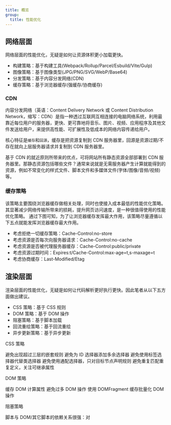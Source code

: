 ```yaml
---
title: 概览
group:
  title: 性能优化
---
```


## 网络层面

网络层面的性能优化，无疑是如何让资源体积更小加载更快。

- 构建策略：基于构建工具(Webpack/Rollup/Parcel/Esbuild/Vite/Gulp)
- 图像策略：基于图像类型(JPG/PNG/SVG/WebP/Base64)
- 分发策略：基于内容分发网络(CDN)
- 缓存策略：基于浏览器缓存(强缓存/协商缓存)

### CDN

内容分发网络（英语：Content Delivery Network 或 Content Distribution Network，缩写：CDN）是指一种透过互联网互相连接的电脑网络系统，利用最靠近每位用户的服务器，更快、更可靠地将音乐、图片、视频、应用程序及其他文件发送给用户，来提供高性能、可扩展性及低成本的网络内容传递给用户。

核心特征是`缓存`和`回源`，缓存是把资源复制到 CDN 服务器里，回源是资源过期/不存在就向上层服务器请求并复制到 CDN 服务器里。

基于 CDN 的就近原则所带来的优点，可将网站所有静态资源全部部署到 CDN 服务器里。那静态资源包括哪些文件？通常来说就是无需服务器产生计算就能得到的资源，例如不常变化的样式文件、脚本文件和多媒体文件(字体/图像/音频/视频)等。

### 缓存策略

该策略主要围绕浏览器缓存做相关处理，同时也使接入成本最低的性能优化策略。其显著减少网络传输所带来的损耗，提升网页访问速度，是一种很值得使用的性能优化策略。
通过下图可知，为了让浏览器缓存发挥最大作用，该策略尽量遵循以下五点就能发挥浏览器缓存最大作用。

- 考虑拒绝一切缓存策略：Cache-Control:no-store
- 考虑资源是否每次向服务器请求：Cache-Control:no-cache
- 考虑资源是否被代理服务器缓存：Cache-Control:public/private
- 考虑资源过期时间：Expires:t/Cache-Control:max-age=t,s-maxage=t
- 考虑协商缓存：Last-Modified/Etag

## 渲染层面

渲染层面的性能优化，无疑是如何让代码解析更好执行更快。因此笔者从以下五方面做出建议。

- CSS 策略：基于 CSS 规则
- DOM 策略：基于 DOM 操作
- 阻塞策略：基于脚本加载
- 回流重绘策略：基于回流重绘
- 异步更新策略：基于异步更新

CSS 策略

避免出现超过三层的嵌套规则
避免为 ID 选择器添加多余选择器
避免使用标签选择器代替类选择器
避免使用通配选择器，只对目标节点声明规则
避免重复匹配重复定义，关注可继承属性

DOM 策略

缓存 DOM 计算属性
避免过多 DOM 操作
使用 DOMFragment 缓存批量化 DOM 操作

阻塞策略

脚本与 DOM/其它脚本的依赖关系很强：对<script>设置 defer
脚本与 DOM/其它脚本的依赖关系不强：对<script>设置 async

回流重绘策略

缓存 DOM 计算属性
使用类合并样式，避免逐条改变样式
使用 display 控制 DOM 显隐，将 DOM 离线化

异步更新策略

在异步任务中修改 DOM 时把其包装成微任务

## 性能评估

- [浏览器的渲染写给中高级前端关于性能优化的 9 大策略和 6 大指标](https://juejin.cn/post/6981673766178783262)
- [聊一聊前端性能优化](https://juejin.cn/post/6911472693405548557)
- [2019 前端性能优化年度总结](https://juejin.cn/post/6844903764319535117)
